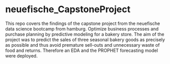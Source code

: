 # neuefische_CapstoneProject

This repo covers the findings of the capstone project from the neuefische data science bootcamp from hamburg. 
Optimize business processes and purchase planning by predictive modeling for a bakery store. The aim of the project was to predict the sales of three seasonal bakery goods as precisely as possible and thus avoid premature sell-outs and unnecessary waste of food and returns. Therefore an EDA and the PROPHET forecasting model were deployed. 
